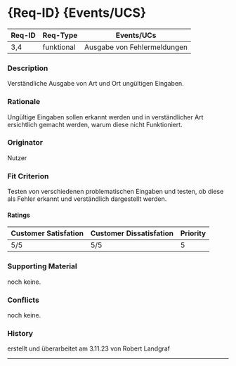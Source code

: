 # {Req-ID} {Events/UCS}

| Req-ID | Req-Type | Events/UCs                |
|--------|----------|---------------------------|
| 3,4    |funktional|Ausgabe von Fehlermeldungen|

### Description
Verständliche Ausgabe von Art und Ort ungültigen Eingaben.

### Rationale
Ungültige Eingaben sollen erkannt werden und in verständlicher
Art ersichtlich gemacht werden, warum diese nicht Funktioniert.

### Originator
Nutzer

### Fit Criterion
Testen von verschiedenen problematischen Eingaben und testen,
ob diese als Fehler erkannt und verständlich dargestellt werden.

#### Ratings
| Customer Satisfation | Customer Dissatisfation | Priority |
|----------------------|-------------------------|----------|
| 5/5                  | 5/5                     | 5        |

### Supporting Material
noch keine.

### Conflicts
noch keine.

### History
erstellt und überarbeitet am 3.11.23 von Robert Landgraf

---
